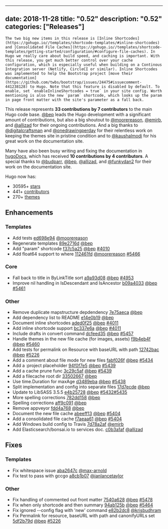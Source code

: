 
---
date: 2018-11-28
title: "0.52"
description: "0.52"
categories: ["Releases"]
---

	The two big new items in this release is [Inline Shortcodes](https://gohugo.io//templates/shortcode-templates/#inline-shortcodes) and [Consolidated File Caches](https://gohugo.io//templates/shortcode-templates/getting-started/configuration/#configure-file-caches). In Hugo we really care about build speed, and caching is important. With this release, you get much better control over your cache configuration, which is especially useful when building on a Continous Integration server (Netlify, CircleCI or similar). Inline Shortcodes was implemented to help the Bootstrap project [move their documentation](https://github.com/twbs/bootstrap/issues/24475#issuecomment-441238128) to Hugo. Note that this feature is disabled by default. To enable, set `enableInlineShortcodes = true` in your site config. Worth mentioning is also the new `param` shortcode, which looks up the param in page front matter with the site's parameter as a fall back.

This release represents **33 contributions by 7 contributors** to the main Hugo code base.
[@bep](https://github.com/bep) leads the Hugo development with a significant amount of contributions, but also a big shoutout to [@moorereason](https://github.com/moorereason), [@emirb](https://github.com/emirb), and [@allizad](https://github.com/allizad) for their ongoing contributions.
And a big thanks to [@digitalcraftsman](https://github.com/digitalcraftsman) and [@onedrawingperday](https://github.com/onedrawingperday) for their relentless work on keeping the themes site in pristine condition and to [@kaushalmodi](https://github.com/kaushalmodi) for his great work on the documentation site.

Many have also been busy writing and fixing the documentation in [hugoDocs](https://github.com/gohugoio/hugoDocs), 
which has received **10 contributions by 4 contributors**. A special thanks to [@budparr](https://github.com/budparr), [@bep](https://github.com/bep), [@allizad](https://github.com/allizad), and [@funkydan2](https://github.com/funkydan2) for their work on the documentation site.

Hugo now has:

* 30595+ [stars](https://github.com/gohugoio/hugo/stargazers)
* 441+ [contributors](https://github.com/gohugoio/hugo/graphs/contributors)
* 270+ [themes](http://themes.gohugo.io/)

## Enhancements

### Templates

* Add tests [ed698e94](https://github.com/gohugoio/hugo/commit/ed698e94c12c05bfc392eaca4f0c8442eac64906) [@moorereason](https://github.com/moorereason) 
* Regenerate templates [89e2716d](https://github.com/gohugoio/hugo/commit/89e2716d290708ccde0a6f65504c1650c2f41b3d) [@bep](https://github.com/bep) 
* Add "param" shortcode [f37c5a25](https://github.com/gohugoio/hugo/commit/f37c5a25676db89c0e804ccaac69bb392758192b) [@bep](https://github.com/bep) [#4010](https://github.com/gohugoio/hugo/issues/4010)
* Add float64 support to where [112461fd](https://github.com/gohugoio/hugo/commit/112461fded0d7970817ce7bf476c4763922ad314) [@moorereason](https://github.com/moorereason) [#5466](https://github.com/gohugoio/hugo/issues/5466)

### Core

* Fall back to title in ByLinkTitle sort [a9a93d08](https://github.com/gohugoio/hugo/commit/a9a93d082d8640684b7fd0076c64ea808ea7f762) [@bep](https://github.com/bep) [#4953](https://github.com/gohugoio/hugo/issues/4953)
* Improve nil handling in IsDescendant and IsAncestor [b09a4033](https://github.com/gohugoio/hugo/commit/b09a40333f382cc1034d2eda856230258ab6b8cc) [@bep](https://github.com/bep) [#5461](https://github.com/gohugoio/hugo/issues/5461)

### Other

* Remove duplicate mapstructure depdendency [7e75aeca](https://github.com/gohugoio/hugo/commit/7e75aeca80aead50d64902d2ff47e4ad4d013352) [@bep](https://github.com/bep) 
* Add dependency list to README [e14e0b19](https://github.com/gohugoio/hugo/commit/e14e0b192f39812e3c3d5202d34ee907021412bb) [@bep](https://github.com/bep) 
* Document inline shortcodes [aded0f25](https://github.com/gohugoio/hugo/commit/aded0f25fd23a78804b10e127aebe0e4b6fed2ac) [@bep](https://github.com/bep) [#4011](https://github.com/gohugoio/hugo/issues/4011)
* Add inline shortcode support [bc337e6a](https://github.com/gohugoio/hugo/commit/bc337e6ab5a75f1f1bfe3a83f3786d0afdb6346c) [@bep](https://github.com/bep) [#4011](https://github.com/gohugoio/hugo/issues/4011)
* Include drafts in convert command [dcfeed35](https://github.com/gohugoio/hugo/commit/dcfeed35c6e14c1ce593d23be9d2b89c66ce9bee) [@bep](https://github.com/bep) [#5457](https://github.com/gohugoio/hugo/issues/5457)
* Handle themes in the new file cache (for images, assets) [f9b4eb4f](https://github.com/gohugoio/hugo/commit/f9b4eb4f3968d32f45e0168c854e6b0c7f3a90b0) [@bep](https://github.com/bep) [#5460](https://github.com/gohugoio/hugo/issues/5460)
* Add tests for permalink on Resource with baseURL with path [12742bac](https://github.com/gohugoio/hugo/commit/12742bac71c65d65dc56548b643debda94757aee) [@bep](https://github.com/bep) [#5226](https://github.com/gohugoio/hugo/issues/5226)
* Add a comment about file mode for new files [fabf026f](https://github.com/gohugoio/hugo/commit/fabf026f4937bf6fbbb944aa7d6e721839ae4c92) [@bep](https://github.com/bep) [#5434](https://github.com/gohugoio/hugo/issues/5434)
* Add a :project placeholder [94f0f7e5](https://github.com/gohugoio/hugo/commit/94f0f7e59788e802e706a55cac0d52a9e70ff745) [@bep](https://github.com/bep) [#5439](https://github.com/gohugoio/hugo/issues/5439)
* Add a cache prune func [3c29c5af](https://github.com/gohugoio/hugo/commit/3c29c5af8ee865ef20741f576088e031e940c3d2) [@bep](https://github.com/bep) [#5439](https://github.com/gohugoio/hugo/issues/5439)
* Add a filecache root dir [33502667](https://github.com/gohugoio/hugo/commit/33502667fbacf57167ede66df8f13e308a4a9aec) [@bep](https://github.com/bep) 
* Use time.Duration for maxAge [d3489eba](https://github.com/gohugoio/hugo/commit/d3489eba5dfc0ecdc032016d9db0746213dd5f0e) [@bep](https://github.com/bep) [#5438](https://github.com/gohugoio/hugo/issues/5438)
* Split implementation and config into separate files [17d7ecde](https://github.com/gohugoio/hugo/commit/17d7ecde2b261d2ab29049d12361b66504e3f995) [@bep](https://github.com/bep) 
* Update to LibSASS 3.5.5 [e4b25728](https://github.com/gohugoio/hugo/commit/e4b2572880550a997d51dab3b198dac1fd642690) [@bep](https://github.com/bep) [#5432](https://github.com/gohugoio/hugo/issues/5432)[#5435](https://github.com/gohugoio/hugo/issues/5435)
* More spelling corrections [782dd158](https://github.com/gohugoio/hugo/commit/782dd15858128d8dfe78970c86e543b6590a004c) [@bep](https://github.com/bep) 
* Spelling corrections [aff9c091](https://github.com/gohugoio/hugo/commit/aff9c091669a022b59f493c9dccf72be29511299) [@bep](https://github.com/bep) 
* Remove appveyor [fdd4a768](https://github.com/gohugoio/hugo/commit/fdd4a768f053b21271d4520bf0d43baf62d516da) [@bep](https://github.com/bep) 
* Document the new file cache [abeeff13](https://github.com/gohugoio/hugo/commit/abeeff1325267f8d8f1f66f0ec4ed175ffc140ad) [@bep](https://github.com/bep) [#5404](https://github.com/gohugoio/hugo/issues/5404)
* Add a consolidated file cache [f7aeaa61](https://github.com/gohugoio/hugo/commit/f7aeaa61291dd75f92901bcbeecc7fce07a28dec) [@bep](https://github.com/bep) [#5404](https://github.com/gohugoio/hugo/issues/5404)
* Add Windows build config to Travis [7d78a2af](https://github.com/gohugoio/hugo/commit/7d78a2afd3c4a6c4af77a4ddcbd2a82f15986048) [@emirb](https://github.com/emirb) 
* Add Elasticsearch/bonsai.io to services doc. [c0b3a1af](https://github.com/gohugoio/hugo/commit/c0b3a1af0354e3aa9979cc00ae8630d7f0be63dc) [@allizad](https://github.com/allizad) 

## Fixes

### Templates

* Fix whitespace issue [aba2647c](https://github.com/gohugoio/hugo/commit/aba2647c152ffff927f42523b77ee6651630cd67) [@max-arnold](https://github.com/max-arnold) 
* Fix test to pass with gccgo [a8cb1b07](https://github.com/gohugoio/hugo/commit/a8cb1b07b4cf7fcf0e949657cb03c1a4838f975e) [@ianlancetaylor](https://github.com/ianlancetaylor) 

### Other

* Fix handling of commented out front matter [7540a628](https://github.com/gohugoio/hugo/commit/7540a62834d4465af8936967e430a9e05a1e1359) [@bep](https://github.com/bep) [#5478](https://github.com/gohugoio/hugo/issues/5478)
* Fix when only shortcode and then summary [94ab125b](https://github.com/gohugoio/hugo/commit/94ab125b27a29a65e5ea45efd99dd247084b4c37) [@bep](https://github.com/bep) [#5464](https://github.com/gohugoio/hugo/issues/5464)
* Fix ignored --config flag with 'new' command [e82b2dc8](https://github.com/gohugoio/hugo/commit/e82b2dc8c1628f2da33e5fb0bae1b03e0594ad2c) [@krisbudhram](https://github.com/krisbudhram) 
* Fix Permalink for resource, baseURL with path and canonifyURLs set [5df2b79d](https://github.com/gohugoio/hugo/commit/5df2b79dd2734e9a00ed1692328f58c385676468) [@bep](https://github.com/bep) [#5226](https://github.com/gohugoio/hugo/issues/5226)





